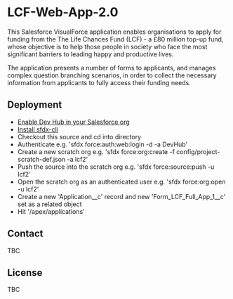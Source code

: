 # LCF-Web-App-2.0

This Salesforce VisualForce application enables organisations to apply for funding from the The Life Chances Fund (LCF) - a £80 million top-up fund, whose objective is to help those people in society who face the most significant barriers to leading happy and productive lives.

The application presents a number of forms to applicants, and manages complex question branching scenarios, in order to collect the necessary information from applicants to fully access their funding needs.

## Deployment

* [Enable Dev Hub in your Salesforce org](https://developer.salesforce.com/docs/atlas.en-us.sfdx_setup.meta/sfdx_setup/sfdx_setup_enable_devhub.htm)
* [Install sfdx-cli](https://developer.salesforce.com/tools/sfdxcli)
* Checkout this source and cd into directory
* Authenticate e.g. 'sfdx force:auth:web:login -d -a DevHub'
* Create a new scratch org e.g. 'sfdx force:org:create -f config/project-scratch-def.json -a lcf2'
* Push the source into the scratch org e.g. 'sfdx force:source:push -u lcf2'
* Open the scratch org as an authenticated user e.g. 'sfdx force:org:open -u lcf2'
* Create a new 'Application__c' record and new 'Form_LCF_Full_App_1__c' set as a related object
* Hit '/apex/applications'

## Contact

TBC

## License

TBC
